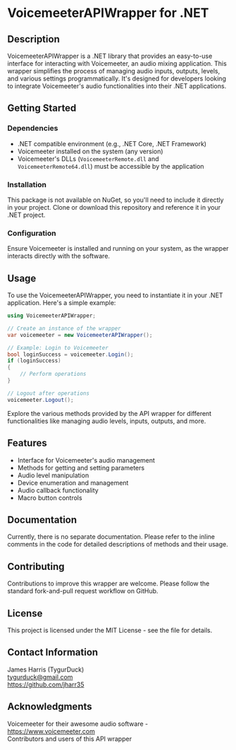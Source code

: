 # VoicemeeterAPIWrapper for .NET

## Description

VoicemeeterAPIWrapper is a .NET library that provides an easy-to-use interface for interacting with Voicemeeter, an audio mixing application. This wrapper simplifies the process of managing audio inputs, outputs, levels, and various settings programmatically. It's designed for developers looking to integrate Voicemeeter's audio functionalities into their .NET applications.

## Getting Started

### Dependencies

- .NET compatible environment (e.g., .NET Core, .NET Framework)
- Voicemeeter installed on the system (any version)
- Voicemeeter's DLLs (`VoicemeeterRemote.dll` and `VoicemeeterRemote64.dll`) must be accessible by the application

### Installation

This package is not available on NuGet, so you'll need to include it directly in your project. Clone or download this repository and reference it in your .NET project.

### Configuration

Ensure Voicemeeter is installed and running on your system, as the wrapper interacts directly with the software.

## Usage

To use the VoicemeeterAPIWrapper, you need to instantiate it in your .NET application. Here's a simple example:

```csharp
using VoicemeeterAPIWrapper;

// Create an instance of the wrapper
var voicemeeter = new VoicemeeterAPIWrapper();

// Example: Login to Voicemeeter
bool loginSuccess = voicemeeter.Login();
if (loginSuccess)
{
    // Perform operations
}

// Logout after operations
voicemeeter.Logout();
```

Explore the various methods provided by the API wrapper for different functionalities like managing audio levels, inputs, outputs, and more.

## Features
- Interface for Voicemeeter's audio management
- Methods for getting and setting parameters
- Audio level manipulation
- Device enumeration and management
- Audio callback functionality
- Macro button controls

## Documentation
Currently, there is no separate documentation. Please refer to the inline comments in the code for detailed descriptions of methods and their usage.

## Contributing
Contributions to improve this wrapper are welcome. Please follow the standard fork-and-pull request workflow on GitHub.

## License
This project is licensed under the MIT License - see the file for details.

## Contact Information
James Harris (TygurDuck) <br>
tygurduck@gmail.com <br>
https://github.com/jharr35

## Acknowledgments
Voicemeeter for their awesome audio software - https://www.voicemeeter.com <br>
Contributors and users of this API wrapper
